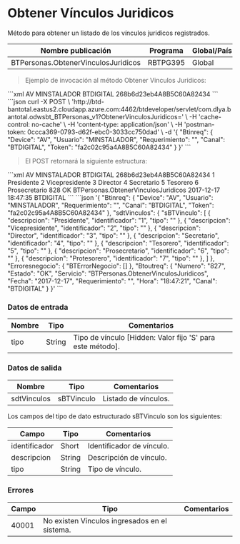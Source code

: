 # Obtener Vínculos Juridicos 

Método para obtener un listado de los vínculos juridicos registrados. 

Nombre publicación | Programa | Global/País 
--------- | ----------- | ----------- 
BTPersonas.ObtenerVinculosJuridicos | RBTPG395 | Global 

> Ejemplo de invocación al método Obtener Vinculos Juridicos: 

<code-group> 
<code-block title="XML" active> 
```xml 
<soapenv:Envelope xmlns:soapenv="http://schemas.xmlsoap.org/soap/envelope/" xmlns:bts="http://uy.com.dlya.bantotal/BTSOA/"> 
   <soapenv:Header/> 
   <soapenv:Body> 
      <bts:BTPersonas.ObtenerVinculosJuridicos> 
         <bts:Btinreq> 
            <bts:Device>AV</bts:Device> 
            <bts:Usuario>MINSTALADOR</bts:Usuario> 
            <bts:Requerimiento/> 
            <bts:Canal>BTDIGITAL</bts:Canal> 
            <bts:Token>268b6d23eb4A8B5C60A82434</bts:Token> 
         </bts:Btinreq> 
      </bts:BTPersonas.ObtenerVinculosJuridicos> 
   </soapenv:Body> 
</soapenv:Envelope> 
``` 
</code-block> 

<code-block title="JSON"> 
```json 
curl -X POST \ 
  'http://btd-bantotal.eastus2.cloudapp.azure.com:4462/btdeveloper/servlet/com.dlya.bantotal.odwsbt_BTPersonas_v1?ObtenerVinculosJuridicos=' \ 
  -H 'cache-control: no-cache' \ 
  -H 'content-type: application/json' \ 
  -H 'postman-token: 0ccca369-0793-d62f-ebc0-3033cc750dad' \ 
  -d '{ 
	"Btinreq": { 
		"Device": "AV", 
		"Usuario": "MINSTALADOR", 
		"Requerimiento": "", 
		"Canal": "BTDIGITAL", 
		"Token": "fa2c02c95a4A8B5C60A82434" 
	} 
}' 
``` 
</code-block> 
</code-group> 

> El POST retornará la siguiente estructura: 

<code-group> 
<code-block title="XML" active> 
```xml 
<SOAP-ENV:Envelope xmlns:SOAP-ENV="http://schemas.xmlsoap.org/soap/envelope/" xmlns:xsd="http://www.w3.org/2001/XMLSchema" xmlns:SOAP-ENC="http://schemas.xmlsoap.org/soap/encoding/" xmlns:xsi="http://www.w3.org/2001/XMLSchema-instance"> 
   <SOAP-ENV:Body> 
      <BTPersonas.ObtenerVinculosJuridicosResponse xmlns="http://uy.com.dlya.bantotal/BTSOA/"> 
         <Btinreq> 
            <Device>AV</Device> 
            <Usuario>MINSTALADOR</Usuario> 
            <Requerimiento/> 
            <Canal>BTDIGITAL</Canal> 
            <Token>268b6d23eb4A8B5C60A82434</Token> 
         </Btinreq> 
         <sBTVinculo> 
               <identificador>1</identificador> 
               <descripcion>Presidente</descripcion> 
               <tipo/> 
            </sBTVinculo> 
            <sBTVinculo> 
               <identificador>2</identificador> 
               <descripcion>Vicepresidente</descripcion> 
               <tipo/> 
            </sBTVinculo> 
            <sBTVinculo> 
               <identificador>3</identificador> 
               <descripcion>Director</descripcion> 
               <tipo/> 
            </sBTVinculo> 
            <sBTVinculo> 
               <identificador>4</identificador> 
               <descripcion>Secretario</descripcion> 
               <tipo/> 
            </sBTVinculo> 
            <sBTVinculo> 
               <identificador>5</identificador> 
               <descripcion>Tesorero</descripcion> 
               <tipo/> 
            </sBTVinculo> 
            <sBTVinculo> 
               <identificador>6</identificador> 
               <descripcion>Prosecretario</descripcion> 
               <tipo/> 
            </sBTVinculo> 
         </sdtVinculos> 
         <Erroresnegocio></Erroresnegocio> 
         <Btoutreq> 
            <Numero>828</Numero> 
            <Estado>OK</Estado> 
            <Servicio>BTPersonas.ObtenerVinculosJuridicos</Servicio> 
            <Fecha>2017-12-17</Fecha> 
            <Requerimiento/> 
            <Hora>18:47:35</Hora> 
            <Canal>BTDIGITAL</Canal> 
         </Btoutreq> 
      </BTPersonas.ObtenerVinculosJuridicosResponse> 
   </SOAP-ENV:Body> 
</SOAP-ENV:Envelope> 
``` 
</code-block> 

<code-block title="JSON"> 
```json 
'{ 
	"Btinreq": { 
		"Device": "AV", 
		"Usuario": "MINSTALADOR", 
		"Requerimiento": "", 
		"Canal": "BTDIGITAL", 
		"Token": "fa2c02c95a4A8B5C60A82434" 
	}, 
    "sdtVinculos": { 
        "sBTVinculo": [ 
            { 
                "descripcion": "Presidente", 
                "identificador": "1", 
                "tipo": "" 
            }, 
            { 
                "descripcion": "Vicepresidente", 
                "identificador": "2", 
                "tipo": "" 
            }, 
            { 
                "descripcion": "Director", 
                "identificador": "3", 
                "tipo": "" 
            }, 
            { 
                "descripcion": "Secretario", 
                "identificador": "4", 
                "tipo": "" 
            }, 
            { 
                "descripcion": "Tesorero", 
                "identificador": "5", 
                "tipo": "" 
            }, 
            { 
                "descripcion": "Prosecretario", 
                "identificador": "6", 
                "tipo": "" 
            }, 
            { 
                "descripcion": "Protesorero", 
                "identificador": "7", 
                "tipo": "" 
            }, 
        ] 
    }, 
    "Erroresnegocio": { 
        "BTErrorNegocio": [] 
    }, 
    "Btoutreq": { 
        "Numero": "827", 
        "Estado": "OK", 
        "Servicio": "BTPersonas.ObtenerVinculosJuridicos", 
        "Fecha": "2017-12-17", 
        "Requerimiento": "", 
        "Hora": "18:47:21", 
        "Canal": "BTDIGITAL" 
    } 
}' 
``` 
</code-block> 
</code-group> 

### Datos de entrada 

Nombre | Tipo | Comentarios 
--------- | ----------- | ----------- 
tipo | String | Tipo de vínculo [Hidden: Valor fijo 'S' para este método]. 

### Datos de salida 

Nombre | Tipo | Comentarios 
--------- | ----------- | ----------- 
sdtVinculos | sBTVinculo | Listado de vínculos. 

Los campos del tipo de dato estructurado sBTVinculo son los siguientes: 

Campo | Tipo | Comentarios 
--------- | ----------- | ----------- 
identificador | Short | Identificador de vínculo. 
descripcion | String | Descripción de vínculo. 
tipo | String | Tipo de vínculo. 

### Errores 

Campo | Tipo | Comentarios 
--------- | ----------- | ----------- 
40001 | No existen Vínculos ingresados en el sistema. 

 
